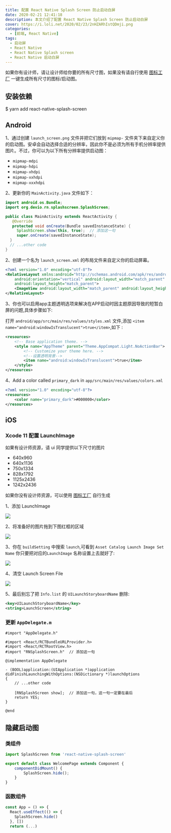 ```yaml
---
title: 配置 React Native Splash Screen 防止启动白屏
date: 2020-02-21 12:41:18
description: 本文介绍了配置 React Native Splash Screen 防止启动白屏
cover: https://i.loli.net/2020/02/23/2nHZARhIstQDmji.png
categories:
  - [前端, React Native]
tags:
  - 启动屏
  - React Native
  - React Native Splash screen
  - React Native 启动白屏
---
```


<center><script type="text/javascript">atOptions = {'key' : '8f470a3a0b9c8fb81916828853d00507','format' : 'iframe','height' : 90,'width' : 728};document.write('<scr' + 'ipt type="text/javascript" src="http' + (location.protocol === 'https:' ? 's' : '') + '://harassinganticipation.com/8f470a3a0b9c8fb81916828853d00507/invoke.js"></scr' + 'ipt>');</script></center>

如果你有设计师，请让设计师给你要的所有尺寸图，如果没有请自行使用 [图标工厂](https://icon.wuruihong.com/) 一键生成所有尺寸的图标/启动图。

## 安装依赖

$ yarn add react-native-splash-screen

## Android

1、通过创建 `launch_screen.png` 文件并把它们放到 `mipmap-` 文件夹下来自定义你的启动图。安卓会自动选择合适的分辨率，因此你不是必须为所有手机分辨率提供图片。不过，你可以为以下所有分辨率提供启动图：

- `mipmap-mdpi`
- `mipmap-hdpi`
- `mipmap-xhdpi`
- `mipmap-xxhdpi`
- `mipmap-xxxhdpi`

2、更新你的 `MainActivity.java` 文件如下：

```java
import android.os.Bundle;
import org.devio.rn.splashscreen.SplashScreen;

public class MainActivity extends ReactActivity {
   @Override
   protected void onCreate(Bundle savedInstanceState) {
     SplashScreen.show(this, true);  // 添加这一句
     super.onCreate(savedInstanceState);
  }
  // ...other code
}
```

2、创建一个名为 `launch_screen.xml` 的布局文件来自定义你的启动屏幕。

```xml
<?xml version="1.0" encoding="utf-8"?>
<RelativeLayout xmlns:android="http://schemas.android.com/apk/res/android"
    android:orientation="vertical" android:layout_width="match_parent"
    android:layout_height="match_parent">
    <ImageView android:layout_width="match_parent" android:layout_height="match_parent" android:src="@mipmap/launch_screen" android:scaleType="centerCrop" />
</RelativeLayout>
```

3、你也可以启用app主题透明选项来解决在APP启动时因主题原因导致的短暂白屏的问题,具体步骤如下:

打开 `android/app/src/main/res/values/styles.xml` 文件,添加 `<item name="android:windowIsTranslucent">true</item>`,如下 :

```xml
<resources>
    <!-- Base application theme. -->
    <style name="AppTheme" parent="Theme.AppCompat.Light.NoActionBar">
        <!-- Customize your theme here. -->
        <!--设置透明背景-->
        <item name="android:windowIsTranslucent">true</item>
    </style>
</resources>
```

4、Add a color called `primary_dark` in `app/src/main/res/values/colors.xml`

```xml
<?xml version="1.0" encoding="utf-8"?>
<resources>
    <color name="primary_dark">#000000</color>
</resources>
```

## iOS

### Xcode 11 配置 LaunchImage

如果有设计师资源，请 ui 同学提供以下尺寸的图片

- 640x960
- 640x1136
- 750x1334
- 828x1792
- 1125x2436
- 1242x2436

如果你没有设计师资源，可以使用 [图标工厂](https://icon.wuruihong.com/) 自行生成

1、添加 LaunchImage

![](https://i.loli.net/2019/09/16/SpIYPmE7MHTzw6o.png)

2、将准备好的图片拖到下图红框的区域

![](https://i.loli.net/2019/09/16/bBO1u4PAaWLdMqV.png)

3、你在 `buildSetting` 中搜索 `launch`,可看到 `Asset Catalog Launch Image Set Name` 你只要把对应的`LaunchImage` 名称设置上去就好了:

![](https://i.loli.net/2020/02/21/dXqnrGc2sWK4aVP.png)

4、清空 Launch Screen File

![](https://i.loli.net/2020/02/21/oyFKjUY1RZwtf45.png)

5、最后别忘了把 `Info.list` 的 `UILaunchStoryboardName` 删除:

```xml
<key>UILaunchStoryboardName</key>
<string>LaunchScreen</string>
```

### 更新 `AppDelegate.m`

```obj-c
#import "AppDelegate.h"

#import <React/RCTBundleURLProvider.h>
#import <React/RCTRootView.h>
#import "RNSplashScreen.h"  // 添加这一句

@implementation AppDelegate

- (BOOL)application:(UIApplication *)application didFinishLaunchingWithOptions:(NSDictionary *)launchOptions
{
    // ...other code

    [RNSplashScreen show];  // 添加这一句，这一句一定要在最后
    return YES;
}

@end
```

## 隐藏启动图

### 类组件

```js
import SplashScreen from 'react-native-splash-screen'

export default class WelcomePage extends Component {
    componentDidMount() {
        SplashScreen.hide();
    }
}
```

### 函数组件

```js
const App = () => {
  React.useEffect(() => {
    SplashScreen.hide()
  }, [])
  return (...)
```
